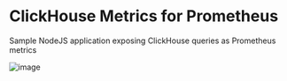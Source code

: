 
# ClickHouse Metrics for Prometheus
Sample NodeJS application exposing ClickHouse queries as Prometheus metrics

![image](https://user-images.githubusercontent.com/1423657/62362946-66cf0380-b51e-11e9-8189-c002d15a6bab.png)

